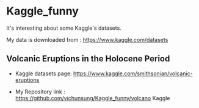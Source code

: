 # Kaggle_funny

It's interesting about some Kaggle's datasets.

My data is downloaded from : 
https://www.kaggle.com/datasets

## Volcanic Eruptions in the Holocene Period

* Kaggle datasets page: https://www.kaggle.com/smithsonian/volcanic-eruptions

* My Repository link : https://github.com/yichunsung/Kaggle_funny/volcano Kaggle



